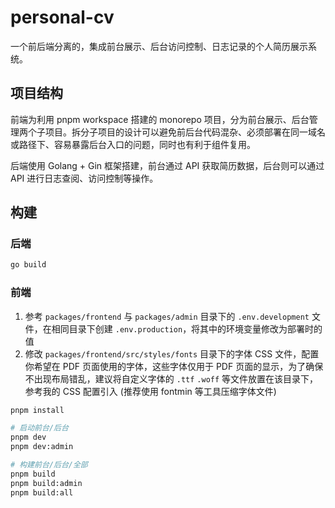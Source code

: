 # personal-cv

一个前后端分离的，集成前台展示、后台访问控制、日志记录的个人简历展示系统。

## 项目结构

前端为利用 pnpm workspace 搭建的 monorepo 项目，分为前台展示、后台管理两个子项目。拆分子项目的设计可以避免前后台代码混杂、必须部署在同一域名或路径下、容易暴露后台入口的问题，同时也有利于组件复用。

后端使用 Golang + Gin 框架搭建，前台通过 API 获取简历数据，后台则可以通过 API 进行日志查阅、访问控制等操作。

## 构建

### 后端

``` bash
go build
```

### 前端

1. 参考 `packages/frontend` 与 `packages/admin` 目录下的 `.env.development` 文件，在相同目录下创建 `.env.production`，将其中的环境变量修改为部署时的值
2. 修改 `packages/frontend/src/styles/fonts` 目录下的字体 CSS 文件，配置你希望在 PDF 页面使用的字体，这些字体仅用于 PDF 页面的显示，为了确保不出现布局错乱，建议将自定义字体的 `.ttf` `.woff` 等文件放置在该目录下，参考我的 CSS 配置引入 (推荐使用 fontmin 等工具压缩字体文件)

``` bash
pnpm install

# 启动前台/后台
pnpm dev
pnpm dev:admin

# 构建前台/后台/全部
pnpm build
pnpm build:admin
pnpm build:all
```
